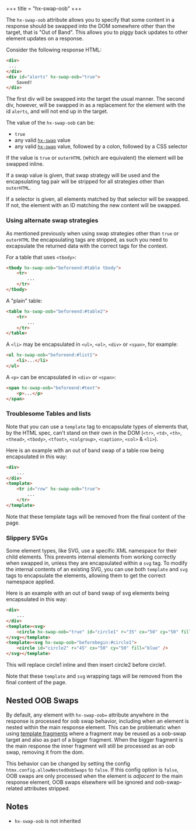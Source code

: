 +++
title = "hx-swap-oob"
+++

The `hx-swap-oob` attribute allows you to specify that some content in a response should be
swapped into the DOM somewhere other than the target, that is "Out of Band".  This allows you to piggy back updates to other element updates on a response.

Consider the following response HTML:

```html
<div>
 ...
</div>
<div id="alerts" hx-swap-oob="true">
    Saved!
</div>

```

The first div will be swapped into the target the usual manner.  The second div, however, will be swapped in as a replacement for the element with the id `alerts`, and will not end up in the target.

The value of the `hx-swap-oob` can be:

* `true`
* any valid [`hx-swap`](@/attributes/hx-swap.md) value
* any valid [`hx-swap`](@/attributes/hx-swap.md) value, followed by a colon, followed by a CSS selector

If the value is `true` or `outerHTML` (which are equivalent) the element will be swapped inline.

If a swap value is given, that swap strategy will be used and the encapsulating tag pair will be stripped for all strategies other than `outerHTML`.

If a selector is given, all elements matched by that selector will be swapped.  If not, the element with an ID matching the new content will be swapped.

### Using alternate swap strategies

As mentioned previously when using swap strategies other than `true` or `outerHTML` the encapsulating tags are stripped, as such you need to excapsulate the returned data with the correct tags for the context.

For a table that uses `<tbody>`:
```html
<tbody hx-swap-oob="beforeend:#table tbody">
	<tr>
		...
	</tr>
</tbody>
```

A "plain" table:
```html
<table hx-swap-oob="beforeend:#table2">
	<tr>
		...
	</tr>
</table>
```

A `<li>` may be encapsulated in `<ul>`, `<ol>`, `<div>` or `<span>`, for example:
```html
<ul hx-swap-oob="beforeend:#list1">
	<li>...</li>
</ul>
```

A `<p>` can be encapsulated in `<div>` or `<span>`:
```html
<span hx-swap-oob="beforeend:#text">
	<p>...</p>
</span>
```

### Troublesome Tables and lists

Note that you can use a `template` tag to encapsulate types of elements that, by the HTML spec, can't stand on their own in the
DOM (`<tr>`, `<td>`, `<th>`, `<thead>`, `<tbody>`, `<tfoot>`, `<colgroup>`, `<caption>`, `<col>` & `<li>`).

Here is an example with an out of band swap of a table row being encapsulated in this way:

```html
<div>
    ...
</div>
<template>
    <tr id="row" hx-swap-oob="true">
        ...
    </tr>
</template>
```

Note that these template tags will be removed from the final content of the page.

### Slippery SVGs

Some element types, like SVG, use a specific XML namespace for their child elements. This prevents internal elements from working correctly when swapped in, unless they are encapsulated within a `svg` tag. To modify the internal contents of an existing SVG, you can use both `template` and `svg` tags to encapsulate the elements, allowing them to get the correct namespace applied.

Here is an example with an out of band swap of svg elements being encapsulated in this way:

```html
<div>
    ...
</div>
<template><svg>
    <circle hx-swap-oob="true" id="circle1" r="35" cx="50" cy="50" fill="red" /> 
</svg></template>
<template><svg hx-swap-oob="beforebegin:#circle1">
    <circle id="circle2" r="45" cx="50" cy="50" fill="blue" /> 
</svg></template>
```
This will replace circle1 inline and then insert circle2 before circle1. 

Note that these `template` and `svg` wrapping tags will be removed from the final content of the page.

## Nested OOB Swaps

By default, any element with `hx-swap-oob=` attribute anywhere in the response is processed for oob swap behavior, including when an element is nested within the main response element.
This can be problematic when using [template fragments](https://htmx.org/essays/template-fragments/) where a fragment may be reused as a oob-swap target and also as part of a bigger fragment. When the bigger fragment is the main response the inner fragment will still be processed as an oob swap, removing it from the dom.

This behavior can be changed by setting the config `htmx.config.allowNestedOobSwaps` to `false`. If this config option is `false`, OOB swaps are only processed when the element is *adjacent to* the main response element, OOB swaps elsewhere will be ignored and oob-swap-related attributes stripped.

## Notes

* `hx-swap-oob` is not inherited

